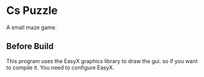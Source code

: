 # Cs Puzzle
 A small maze game.
## Before Build
 This program uses the EasyX graphics library to draw the gui. so if you want to compile it. You need to configure EasyX.